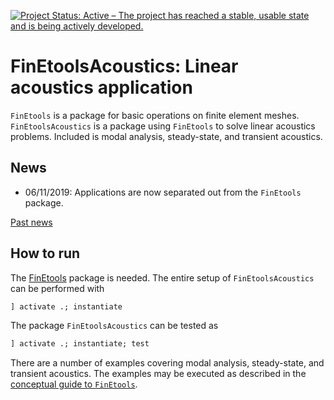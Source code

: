 [![Project Status: Active – The project has reached a stable, usable state and is being actively developed.](http://www.repostatus.org/badges/latest/active.svg)](http://www.repostatus.org/#active)

# FinEtoolsAcoustics: Linear acoustics application

`FinEtools` is a package for basic operations on finite element meshes.
`FinEtoolsAcoustics` is a package using `FinEtools` to solve linear acoustics problems.
Included is modal analysis, steady-state, and transient acoustics.

## News

- 06/11/2019: Applications are now separated  out from the `FinEtools` package.

[Past news](oldnews.md)

## How to run

The [FinEtools](https://github.com/PetrKryslUCSD/FinEtools.jl) package is
needed. The entire setup of `FinEtoolsAcoustics` can be performed with
```julia
] activate .; instantiate
```

The package `FinEtoolsAcoustics` can be tested as
```julia
] activate .; instantiate; test
```

There are a number of examples covering modal analysis, steady-state, and
transient acoustics. The examples may be executed as described in the  [conceptual guide to `FinEtools`](https://petrkryslucsd.github.io/FinEtools.jl/latest).
